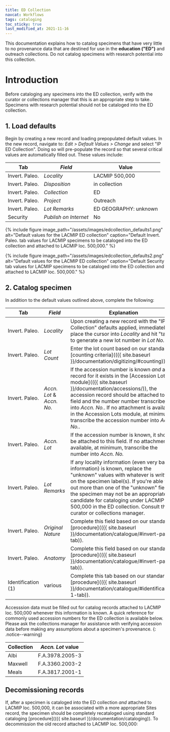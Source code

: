 ```yaml
---
title: ED Collection
navcat: Workflows
tags: cataloging
toc_sticky: true
last_modified_at: 2021-11-16
---
```


This documentation explains how to catalog specimens that have very little to no provenance data that are destined for use in the **education ("ED")** and outreach collections. Do not catalog specimens with research potential into this collection.

# Introduction

Before cataloging any specimens into the ED collection, verify with the curator or collections manager that this is an appropriate step to take. Specimens with research potential should not be cataloged into the ED collection.

## 1. Load defaults
Begin by creating a new record and loading prepopulated default values. In the new record, navigate to: _Edit > Default Values > Change_ and select "IP ED Collection". Doing so will pre-populate the record so that several critical values are automatically filled out. These values include:

  Tab | _Field_ | Value
  --- | --- | ---
   Invert. Paleo. | _Locality_ | LACMIP 500,000
   Invert. Paleo. | _Disposition_ | in collection
   Invert. Paleo. | _Collection_ | ED
   Invert. Paleo. | _Project_ | Outreach
   Invert. Paleo. | _Lot Remarks_ | ED GEOGRAPHY: unknown | ED UNIT: unknown formation | ED COLLECTOR: unknown | ED DATE: unknown | ED OTHER REMARKS: none |
   Security | _Publish on Internet_ | No

{% include figure image_path="/assets/images/edcollection_defaults1.png" alt="Default values for the LACMIP ED collection" caption="Default Invert. Paleo. tab values for LACMIP specimens to be cataloged into the ED collection and attached to LACMIP loc. 500,000." %}

{% include figure image_path="/assets/images/edcollection_defaults2.png" alt="Default values for the LACMIP ED collection" caption="Default Security tab values for LACMIP specimens to be cataloged into the ED collection and attached to LACMIP loc. 500,000." %}

## 2. Catalog specimen

In addition to the default values outlined above, complete the following:

Tab | _Field_ | Explanation
  --- | --- | ---
   Invert. Paleo. | _Locality_ | Upon creating a new record with the "IP ED Collection" defaults applied, immediately place the cursor into _Locality_ and hit "tab" to generate a new lot number in _Lot No._.
   Invert. Paleo. | _Lot Count_ | Enter the lot count based on our standard [counting criteria](({{ site.baseurl }}/documentation/digitizing/#counting)).
   Invert. Paleo. | _Accn. Lot_ & _Accn. No._ | If the accession number is known _and_ a record for it exists in the [Accession Lots module](({{ site.baseurl }}/documentation/accessions/)), the accession record should be attached to this field and the number number transcribed into _Accn. No._. If no attachment is available in the Accession Lots module, at minimum, transcribe the accession number into _Accn. No._.
   Invert. Paleo. | _Accn. Lot_ | If the accession number is known, it should be attached to this field. If no attachment is available, at minimum, transcribe the number into _Accn. No._
   Invert. Paleo. | _Lot Remarks_ | If any locality information (even very basic information) is known, replace the "unknown" values with whatever is written on the specimen label(s). If you're able to fill out more than one of the "unknown" fields, the specimen may not be an appropriate candidate for cataloging under LACMIP loc. 500,000 in the ED collection. Consult the curator or collections manager.
   Invert. Paleo. | _Original Nature_ | Complete this field based on our standard [procedure](({{ site.baseurl }}/documentation/catalogue/#invert-paleo-tab)).
   Invert. Paleo. | _Anatomy_ | Complete this field based on our standard [procedure](({{ site.baseurl }}/documentation/catalogue/#invert-paleo-tab)).
   Identification (1) | various | Complete this tab based on our standard [procedure](({{ site.baseurl }}/documentation/catalogue/#identification-1-tab)).
   
Accesssion data must be filled out for catalog records attached to LACMIP loc. 500,000 whenever this information is known. A quick reference for commonly used accession numbers for the ED collection is available below. Please ask the collections manager for assistance with verifying accession data before making any assumptions about a specimen's provenance.
{: .notice--warning}

Collection | _Accn. Lot_ value
  --- | ---
  Albi | F.A.3978.2005-3
  Maxwell | F.A.3360.2003-2
  Meals | F.A.3817.2001-1

## Decomissioning records
If, after a specimen is cataloged into the ED collection _and_ attached to LACMIP loc. 500,000, it can be associated with a more appropriate Sites record, the specimen should be completely recataloged using standard cataloging [procedure](({{ site.baseurl }}/documentation/cataloging)). To decommission the old record attached to LACMIP loc. 500,000:

